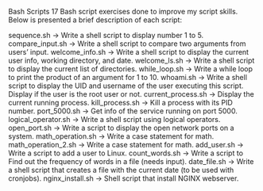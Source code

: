 Bash Scripts
17 Bash script exercises done to improve my script skills. Below is presented a brief description of each script:

sequence.sh -> Write a shell script to display number 1 to 5.
compare_input.sh -> Write a shell script to compare two arguments from users’ input.
welcome_info.sh -> Write a shell script to display the current user info, working directory, and date.
welcome_ls.sh -> Write a shell script to display the current list of directories.
while_loop.sh -> Write a while loop to print the product of an argument for 1 to 10.
whoami.sh -> Write a shell script to display the UID and username of the user executing this script. Display if the user is the root user or not.
current_process.sh -> Display the current running process.
kill_process.sh -> Kill a process with its PID number.
port_5000.sh -> Get info of the service running on port 5000.
logical_operator.sh -> Write a shell script using logical operators.
open_port.sh -> Write a script to display the open network ports on a system.
math_operation.sh -> Write a case statement for math.
math_operation_2.sh -> Write a case statement for math.
add_user.sh -> Write a script to add a user to Linux.
count_words.sh -> Write a script to Find out the frequency of words in a file (needs input).
date_file.sh -> Write a shell script that creates a file with the current date (to be used with cronjobs).
nginx_install.sh -> Shell script that install NGINX webserver.
